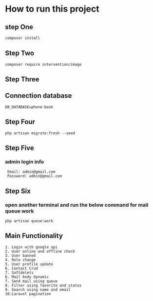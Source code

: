  
# How to run this project

 
## step One
```bash
composer install
```

## Step Two
```
composer require intervention/image
```
## Step Three

## Connection database 
```
DB_DATABASE=phone-book
```

## Step Four
```
php artisan migrate:fresh --seed
```

## Step Five
### admin login info
```
 Email: admin@gmail.com
 Password: admin@gmail.com

```

## Step Six
### open another terminal and run the below command for mail queue work 
```
php artisan queue:work
```

## Main Functionality
    1. Login with google api
    2. User online and offline check
    3. User banned 
    4. Role change
    5. User profile update
    6. Contact Crud
    7. Softdelets
    6. Mail body dynamic
    7. Send mail using queue
    8. Filter using favorite and status
    9. Search using name and email
    10.Laravel pagination

